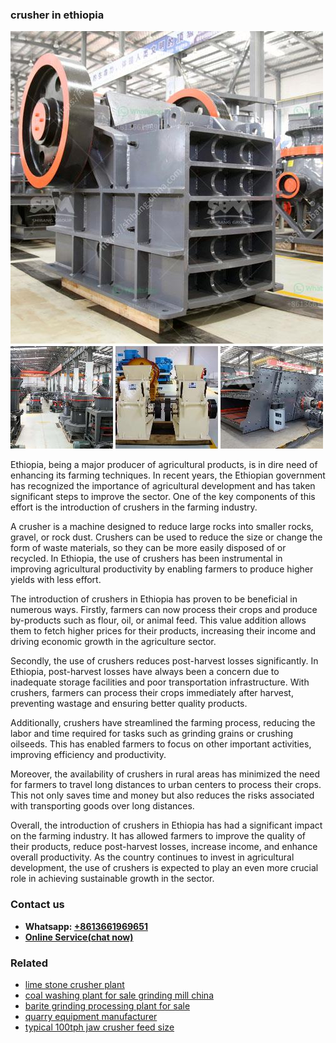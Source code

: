 <h3>crusher in ethiopia</h3><img src='1706755670.jpg' alt=''><p>Ethiopia, being a major producer of agricultural products, is in dire need of enhancing its farming techniques. In recent years, the Ethiopian government has recognized the importance of agricultural development and has taken significant steps to improve the sector. One of the key components of this effort is the introduction of crushers in the farming industry.</p><p>A crusher is a machine designed to reduce large rocks into smaller rocks, gravel, or rock dust. Crushers can be used to reduce the size or change the form of waste materials, so they can be more easily disposed of or recycled. In Ethiopia, the use of crushers has been instrumental in improving agricultural productivity by enabling farmers to produce higher yields with less effort.</p><p>The introduction of crushers in Ethiopia has proven to be beneficial in numerous ways. Firstly, farmers can now process their crops and produce by-products such as flour, oil, or animal feed. This value addition allows them to fetch higher prices for their products, increasing their income and driving economic growth in the agriculture sector.</p><p>Secondly, the use of crushers reduces post-harvest losses significantly. In Ethiopia, post-harvest losses have always been a concern due to inadequate storage facilities and poor transportation infrastructure. With crushers, farmers can process their crops immediately after harvest, preventing wastage and ensuring better quality products.</p><p>Additionally, crushers have streamlined the farming process, reducing the labor and time required for tasks such as grinding grains or crushing oilseeds. This has enabled farmers to focus on other important activities, improving efficiency and productivity.</p><p>Moreover, the availability of crushers in rural areas has minimized the need for farmers to travel long distances to urban centers to process their crops. This not only saves time and money but also reduces the risks associated with transporting goods over long distances.</p><p>Overall, the introduction of crushers in Ethiopia has had a significant impact on the farming industry. It has allowed farmers to improve the quality of their products, reduce post-harvest losses, increase income, and enhance overall productivity. As the country continues to invest in agricultural development, the use of crushers is expected to play an even more crucial role in achieving sustainable growth in the sector.</p><h3>Contact us</h3><ul><li><strong>Whatsapp:&nbsp;<a href="https://wa.me/8613661969651">+8613661969651</a></strong></li><li><a href="https://swt.shibang-china.com/?git&amp;zhl&amp;crusher in ethiopia"><strong>Online Service(chat now)</strong></a></li></ul><h3>Related</h3><ul><li><a href='lime stone crusher plant.md'>lime stone crusher plant</a></li><li><a href='coal washing plant for sale grinding mill china.md'>coal washing plant for sale grinding mill china</a></li><li><a href='barite grinding processing plant for sale.md'>barite grinding processing plant for sale</a></li><li><a href='quarry equipment manufacturer.md'>quarry equipment manufacturer</a></li><li><a href='typical 100tph jaw crusher feed size.md'>typical 100tph jaw crusher feed size</a></li></ul>